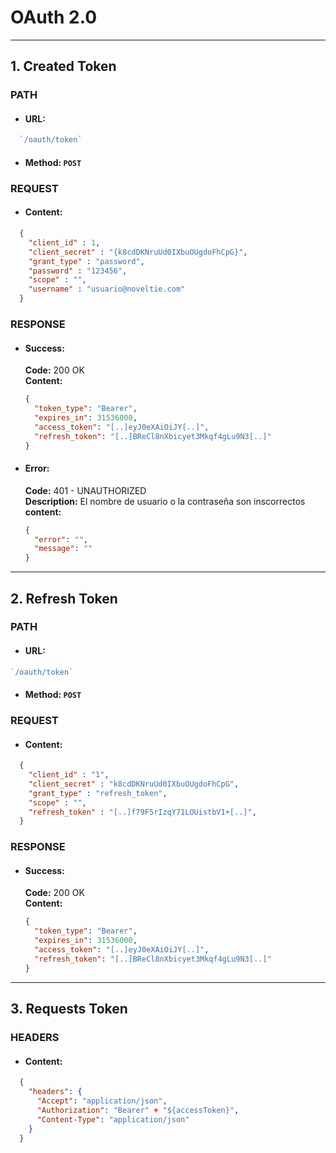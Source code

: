 # OAuth 2.0

----

## 1. Created Token



### PATH

  * #### URL:

  ```javascript
    `/oauth/token`
  ```

  * #### Method: `POST`


### REQUEST

  * #### Content:

  ```json
    {
      "client_id" : 1,
      "client_secret" : "{k8cdDKNruUd0IXbuOUgdoFhCpG}",
      "grant_type" : "password",
      "password" : "123456",
      "scope" : "",
      "username" : "usuario@noveltie.com"
    }
  ```

### RESPONSE

  * #### Success:

    __Code:__ 200 OK <br />
    __Content:__

    ```json
    {
      "token_type": "Bearer",
      "expires_in": 31536000,
      "access_token": "[..]eyJ0eXAiOiJY[..]",
      "refresh_token": "[..]BReCl8nXbicyet3Mkqf4gLu9N3[..]"
    }
    ```


  * #### Error:

    __Code:__ 401 - UNAUTHORIZED <br />
    __Description:__ El nombre de usuario o la contraseña son inscorrectos <br />
    __content:__

    ```json
    {
      "error": "",
      "message": ""
    }
    ```

----

## 2. Refresh Token



### PATH

  * #### URL:

  ```javascript
  `/oauth/token`
  ```

  * #### Method: `POST`


### REQUEST

  <!--  -->

  * #### Content:

  ```json
    {
      "client_id" : "1",
      "client_secret" : "k8cdDKNruUd0IXbuOUgdoFhCpG",
      "grant_type" : "refresh_token",
      "scope" : "",
      "refresh_token" : "[..]f79F5rIzqY71LOUistbV1+[..]",
    }
  ```

### RESPONSE

  * #### Success:

    <!--  -->

    __Code:__ 200 OK <br />
    __Content:__

    ```json
    {
      "token_type": "Bearer",
      "expires_in": 31536000,
      "access_token": "[..]eyJ0eXAiOiJY[..]",
      "refresh_token": "[..]BReCl8nXbicyet3Mkqf4gLu9N3[..]"
    }
    ```

----

## 3. Requests Token

### HEADERS
  * #### Content:

  ```json
    {
      "headers": {
        "Accept": "application/json",
        "Authorization": "Bearer" + "${accessToken}",
        "Content-Type": "application/json"
      }
    }
  ```
